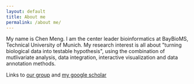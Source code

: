 ```yaml
---
layout: default
title: About me
permalink: /about me/
---
```


My name is Chen Meng. I am the center leader bioinformatics at BayBioMS, Technical University of Munich. My research interest is all about "turning biological data into testable hypothesis", using the combination of mutlivariate analysis, data integration, interactive visualization and data annotation methods. 

Links to [our group](https://www.baybioms.tum.de/) and [my google scholar](https://scholar.google.com/citations?user=HMFNz3YAAAAJ&hl=en&citsig=AMstHGQykXSy8YXCtSCrj64cztGSF9YjHA)


